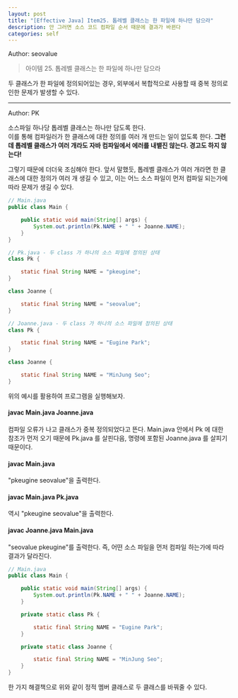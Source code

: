 ```yaml
---
layout: post
title: "[Effective Java] Item25. 톱레벨 클래스는 한 파일에 하나만 담으라"
description: 안 그러면 소스 코드 컴파일 순서 때문에 결과가 바뀐다
categories: self
---
```


Author: seovalue

> 아이템 25. 톱레벨 클래스는 한 파일에 하나만 담으라

두 클래스가 한 파일에 정의되어있는 경우, 외부에서 복합적으로 사용할 때 중복 정의로 인한 문제가 발생할 수 있다.

-----

Author: PK

소스파일 하나당 톱레벨 클래스는 하나만 담도록 한다.<br>
이를 통해 컴파일러가 한 클래스에 대한 정의를 여러 개 만드는 일이 없도록 한다.
**그런데 톱레벨 클래스가 여러 개라도 자바 컴파일에서 에러를 내뱉진 않는다. 경고도 하지 않는다!**<br>

그렇기 때문에 더더욱 조심해야 한다. 앞서 말했듯, 톱레벨 클래스가 여러 개라면 한 클래스에 대한 정의가 여러 개 생길 수 있고, 이는 어느 소스 파일이 먼저 컴파일 되는가에 따라 문제가 생길 수 있다.

```java
// Main.java
public class Main {

    public static void main(String[] args) {
        System.out.println(Pk.NAME + " " + Joanne.NAME);
    }
}
```
```java
// Pk.java - 두 class 가 하나의 소스 파일에 정의된 상태
class Pk {

    static final String NAME = "pkeugine";
}

class Joanne {

    static final String NAME = "seovalue";
}
```
```java
// Joanne.java - 두 class 가 하나의 소스 파일에 정의된 상태
class Pk {

    static final String NAME = "Eugine Park";
}

class Joanne {

    static final String NAME = "MinJung Seo";
}
```
위의 예시를 활용하여 프로그램을 실행해보자.
#### javac Main.java Joanne.java
컴파일 오류가 나고 클래스가 중복 정의되었다고 뜬다.
Main.java 안에서 Pk 에 대한 참조가 먼저 오기 때문에 Pk.java 를 살핀다음,
명령에 포함된 Joanne.java 를 살피기 때문이다.

#### javac Main.java
"pkeugine seovalue"을 출력한다.

#### javac Main.java Pk.java
역시 "pkeugine seovalue"을 출력한다.

#### javac Joanne.java Main.java
"seovalue pkeugine"를 출력한다. 즉, 어떤 소스 파일을 먼저 컴파일 하는가에 따라 결과가 달라진다.

```java
// Main.java
public class Main {

    public static void main(String[] args) {
        System.out.println(Pk.NAME + " " + Joanne.NAME);
    }

    private static class Pk {

        static final String NAME = "Eugine Park";
    }

    private static class Joanne {

        static final String NAME = "MinJung Seo";
    }
}
```
한 가지 해결책으로 위와 같이 정적 멤버 클래스로 두 클래스를 바꿔줄 수 있다.
